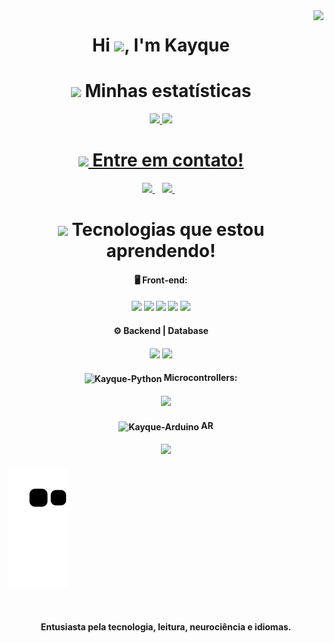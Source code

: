 <img align="right" height="590em" src="https://raw.githubusercontent.com/gist/DreamkitteXz/423bea07307a4c7b0b7bf07e0ee8c9c8/raw/5e9770c9e1291db79b9ec85067333c7b490bbded/Gistgithub.svg"/>
<h1 align="center">Hi <img src="https://raw.githubusercontent.com/kaueMarques/kaueMarques/master/hi.gif" height="30px">, I'm Kayque</h1>
<h2 align='center'>
<h1 align="center"><img src="https://raw.githubusercontent.com/Tarikul-Islam-Anik/Animated-Fluent-Emojis/master/Emojis/Travel%20and%20places/Glowing%20Star.png" height="30px"> Minhas estatísticas</h1>
  
<div align="center">
  <a href="https://github.com/DreamkitteXz">
  <img height="150em" src="https://github-readme-stats.vercel.app/api?username=DreamkitteXz&show_icons=true&theme=vision-friendly-dark&include_all_commits=true&count_private=true"/>
  <img height="150em" src="https://github-readme-stats.vercel.app/api/top-langs/?username=DreamkitteXz&theme=vision-friendly-dark&hide_langs_below=1"/>
</div>
<h2 align='center'>
  <h1 align="center"><img src="https://raw.githubusercontent.com/Tarikul-Islam-Anik/Animated-Fluent-Emojis/master/Emojis/Objects/Telephone%20Receiver.png" height="30px"> Entre em contato!</h1>

<p align='center'>
 
  <a href="https://www.linkedin.com/in/kayque-amado-2689b8225/">
    <img src="https://img.shields.io/badge/linkedin-%230077B5.svg?&style=for-the-badge&logo=linkedin&logoColor=white" />
  </a>&nbsp;&nbsp;
  <a href="https://www.instagram.com/kayque_sfa/">
    <img src="https://img.shields.io/badge/instagram-%23E4405F.svg?&style=for-the-badge&logo=instagram&logoColor=white" />        
  </a>&nbsp;&nbsp;
  
</p>
<h2 align='center'>
  <h1 align="center"><img src="https://raw.githubusercontent.com/Tarikul-Islam-Anik/Animated-Fluent-Emojis/master/Emojis/Travel%20and%20places/Rocket.png" height="30px"> Tecnologias que estou aprendendo!</h1>
  
</h2>
<h4 align='center'>
 🖥️ Front-end:
</h4>
<h4 align='center'>
<div>
   <a href="#" target="_blank"><img src="https://img.shields.io/badge/Dart-0175C2?style=for-the-badge&logo=dart&logoColor=white" target="_blank"></a>
  <a href="#" target="_blank"><img src="https://img.shields.io/badge/Flutter-02569B?style=for-the-badge&logo=flutter&logoColor=white" target="_blank"></a>
 	<a href="#" target="_blank"><img src="https://img.shields.io/badge/JavaScript-323330?style=for-the-badge&logo=javascript&logoColor=F7DF1E"></a>
 <a href="#" target="_blank"><img src="https://img.shields.io/badge/HTML5-E34F26?style=for-the-badge&logo=html5&logoColor=white" target="_blank"></a> 
  <a href = "#"><img src="https://img.shields.io/badge/CSS3-1572B6?style=for-the-badge&logo=css3&logoColor=white" target="_blank"></a>
</div>
</h4>
<h4 align='center'>
 ⚙️ Backend | Database
</h4>
<h4 align='center'>
  <div>
 <a href = "#"><img src="https://img.shields.io/badge/Python-3776AB?style=for-the-badge&logo=python&logoColor=white" target="_blank"></a>
 <a href = "#"><img src="https://img.shields.io/badge/firebase-ffca28?style=for-the-badge&logo=firebase&logoColor=black" target="_blank"></a>
</div>
</h4>
<h4 align='center'>
<img align="center" alt="Kayque-Python" height="20" width="20" src="https://cdn.icon-icons.com/icons2/159/PNG/256/arduino_22429.png"> Microcontrollers:
</h4>
<h4 align='center'>
  <div>
  <a href = "#"><img src="https://img.shields.io/badge/Arduino-00979D?style=for-the-badge&logo=Arduino&logoColor=white" target="_blank"></a>
  </div>
</h4>

<h4 align='center'>
 <div>
  <img align="center" alt="Kayque-Arduino" height="30" width="30" src="https://img.icons8.com/external-pseudo-solid-zulfa-mahendra/344/external-ar-metaverse-pseudo-solid-zulfa-mahendra.png"> AR
</h4>
<h4 align='center'>
<div>
   <a href = "#"><img src="https://img.shields.io/badge/Unity-100000?style=for-the-badge&logo=unity&logoColor=white" target="_blank"></a>
</div>
</h4>

  ![Snake animation](https://github.com/DreamkitteXz/DreamkitteXz/blob/output/github-contribution-grid-snake.svg)
  
</div><br/>
<h4 align='center'>
Entusiasta pela tecnologia, leitura, neurociência e idiomas.
</h4>
